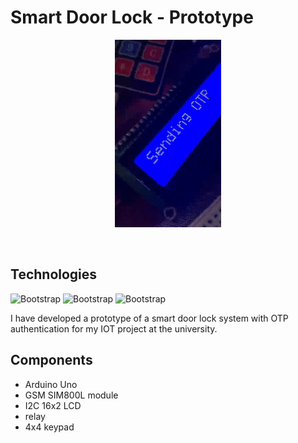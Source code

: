 # Smart Door Lock - Prototype
<p align="center">
 <a href="https://github.com/SankalpaHettiarachchi/">
    <img src="https://github.com/SankalpaHettiarachchi/Smart_door_lock/blob/main/IOTcover.gif" height="300px">
  </a>
</p>


&nbsp;
## Technologies

![Bootstrap](https://img.shields.io/badge/-Visual%20Studio%20Code-05122A?style=flat-square&logo=Visual-Studio-Code&color=353535) ![Bootstrap](https://img.shields.io/badge/-Arduino-00979D?style=flat-square&logo=arduino&logoColor=white) ![Bootstrap](https://img.shields.io/badge/-GSM-008080?style=flat-square&logo=gsm&logoColor=white)

I have developed a prototype of a smart door lock system with OTP authentication for my IOT project at the university.

## Components

- Arduino Uno
- GSM SIM800L module
- I2C 16x2 LCD
- relay
- 4x4 keypad
